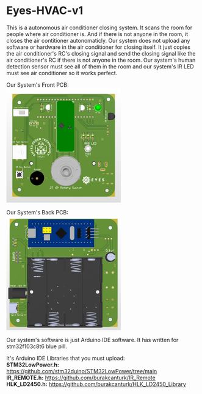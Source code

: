 # Eyes-HVAC-v1

This is a autonomous air conditioner closing system. It scans the room for people where air conditioner is. And if there is not anyone in the room, it closes the air contitioner autonomaticly. Our system does not upload any software or hardware in the air conditioner for closing itself. It just copies the air conditioner's RC's closing signal and send the closing signal like the air conditioner's RC if there is not anyone in the room. Our system's human detection sensor must see all of them in the room and our system's IR LED must see air conditioner so it works perfect.

Our System's Front PCB:<br>
<img src="eyes_hvac_v1_pcb/eyes_hvac_v1_pcb_front.png" alt="Connections tab" width="300"/>

Our System's Back PCB:<br>
<img src="eyes_hvac_v1_pcb/eyes_hvac_v1_pcb_back.png" alt="Connections tab" width="300"/>

Our system's software is just Arduino IDE software. It has written for stm32f103c8t6 blue pill.

It's Arduino IDE Libraries that you must upload:<br>
**STM32LowPower.h:** https://github.com/stm32duino/STM32LowPower/tree/main<br>
**IR_REMOTE.h:**     https://github.com/burakcanturk/IR_Remote<br>
**HLK_LD2450.h:**    https://github.com/burakcanturk/HLK_LD2450_Library<br>
